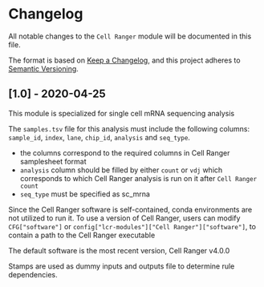 # Changelog

All notable changes to the `Cell Ranger` module will be documented in this file.

The format is based on [Keep a Changelog](https://keepachangelog.com/en/1.0.0/),
and this project adheres to [Semantic Versioning](https://semver.org/spec/v2.0.0.html).


## [1.0] - 2020-04-25

This module is specialized for single cell mRNA sequencing analysis

The `samples.tsv` file for this analysis must include the following columns: `sample_id`, `index`, `lane`, `chip_id`, `analysis` and `seq_type`.
  - the columns correspond to the required columns in Cell Ranger samplesheet format
  - `analysis` column should be filled by either `count` or `vdj` which corresponds to which Cell Ranger analysis is run on it after    `Cell Ranger count`
  - `seq_type` must be specified as sc_mrna

Since the Cell Ranger software is self-contained, conda environments are not utilized to run it. To use a version of Cell Ranger, users can modify `CFG["software"]` or `config["lcr-modules"]["Cell Ranger"]["software"]`, to contain a path to the Cell Ranger executable

The default software is the most recent version, Cell Ranger v4.0.0

Stamps are used as dummy inputs and outputs file to determine rule dependencies.



